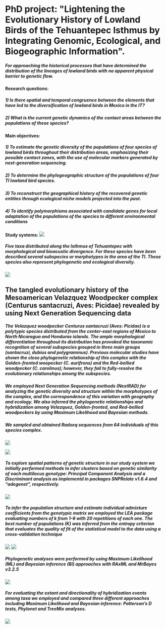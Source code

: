 # PhD project: "Lightening the Evolutionary History of Lowland Birds of the Tehuantepec Isthmus by Integrating Genomic, Ecological, and Biogeographic Information".

##### For approaching the historical processes that have determined the distribution of the lineages of lowland birds with no apparent physical barrier to genetic flow.
  
**Research questions:**
##### 1) Is there spatial and temporal congruence between the elements that have led to the diversification of lowland birds in Mexico in the IT?
##### 2) What is the current genetic dynamics of the contact areas between the populations of these species?

**Main objectives:**

##### 1) To estimate the genetic diversity of the populations of four species of lowland birds throughout their distribution areas, emphasizing their possible contact zones, with the use of molecular markers generated by next-generation sequencing.

##### 2) To determine the phylogeographic structure of the populations of four TI lowland bird species.

##### 3) To reconstruct the geographical history of the recovered genetic entities through ecological niche models projected into the past.

##### 4) To identify polymorphisms associated with candidate genes for local adaptation of the populations of the species to different environmental conditions

**Study systems:**
![](https://github.com/AlexLlanesQuevedo/Tareas-Proyectos_BioinfRepro2020/blob/master/presentacion_taller/3tax.png)
##### Five taxa distributed along the Isthmus of Tehuantepec with morphological and bioacustic divergence. For these species have been described several subspecies or morphotypes in the area of the TI. These species also represent phylogenetic and ecological diversity.
![](https://github.com/AlexLlanesQuevedo/Tareas-Proyectos_BioinfRepro2020/blob/master/presentacion_taller/melanerpes_var.png)

## The tangled evolutionary history of the Mesoamerican Velazquez Woodpecker complex (Centurus santacruzi, Aves: Picidae) revealed by using Next Generation Sequencing data

##### The Velazquez woodpecker *Centurus santacruzi* (Aves: Picidae) is a polytypic species distributed from the center-east regions of Mexico to North Nicaragua and Honduras islands. The ample morphological differentiation throughout its distribution has provoked the taxonomic recognition of several subspecies grouped in three main groups (*santacruzi*, *dubius* and *polygrammus*). Previous molecular studies have shown the close phylogenetic relationship of this complex with the Golden-fronted woopecker (*C. aurifrons*) and the Red-bellied woodpecker (*C. carolinus*); however, they fail to fully-resolve the evolutionary relationships among the subspecies. 

##### We employed Next Generation Sequencing methods (NextRAD) for analyzing the genetic diversity and structure within the morphotypes of the complex, and the correspondence of this variation with geography and ecology. We also inferred the phylogenetic relationships and hybridization among Velazquez, Golden-fronted, and Red-bellied woodpeckers by using Maximum Likelihood and Bayesian methods.

##### We sampled and obtained Radseq sequences from 64 individuals of this species complex.
![](https://github.com/AlexLlanesQuevedo/Tareas-Proyectos_BioinfRepro2020/blob/master/presentacion_taller/muestras.png)

![](https://github.com/AlexLlanesQuevedo/santacruzi_project/blob/master/workflow.png)

##### To explore spatial patterns of genetic structure in our study system we initially performed methods to infer clusters based on genetic similarity of each multilocus genotype: Principal Component Analysis and a Discriminant analysis  as implementd in packages SNPRelate v1.6.4 and “adegenet”, respectively. 
![](https://github.com/AlexLlanesQuevedo/Tareas-Proyectos_BioinfRepro2020/blob/master/presentacion_taller/3pcas.png)

##### To infer  the population structure and estimate individual admixture coefficients from the genotypic matrix we employed the LEA package  evaluating numbers of k from 1-6 with 20 repetitions of each one. The best number of populations (*K*) was inferred from the entropy criterion that evaluates the quality of fit of the statistical model to the data using a cross-validation technique  
![](https://github.com/AlexLlanesQuevedo/Tareas-Proyectos_BioinfRepro2020/blob/master/presentacion_taller/numberK.png)
![](https://github.com/AlexLlanesQuevedo/Tareas-Proyectos_BioinfRepro2020/blob/master/presentacion_taller/2.png)

##### Phylogenetic analyses were performed by using Maximum Likelihood (ML) and Bayesian inference (BI) approaches with RAxML and MrBayes v3.2.5
![](https://github.com/AlexLlanesQuevedo/Tareas-Proyectos_BioinfRepro2020/blob/master/presentacion_taller/final.png)

##### For evaluating the extant and directionality of hybridization events among taxa we employed and compared three different approaches including Maximum Likelihood and Bayesian inference: Patterson’s D tests, Phylonet and TreeMix analyses. 
![](https://github.com/AlexLlanesQuevedo/Tareas-Proyectos_BioinfRepro2020/blob/master/presentacion_taller/mapt3.png)



